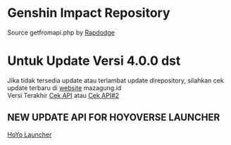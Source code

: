 # Genshin Impact Repository
Source getfromapi.php by [Rapdodge](https://github.com/rapdodge/GenshinRepository/blob/main/getfromapi.php "Rapdodge")

# Untuk Update Versi 4.0.0 dst
Jika tidak tersedia update atau terlambat update direpository, silahkan cek update terbaru di [website](https://gidlc.mazagung.id) mazagung.id<br/>
Versi Terakhir [Cek API](https://gidlc.mazagung.id/latest.php) atau [Cek API#2](https://gidlc.mazagung.id/history.php)


## NEW UPDATE API FOR HOYOVERSE LAUNCHER
[HoYo Launcher](https://sg-public-api.serenetia.com/api/hyp_global?game_id=gopR6Cufr3)

